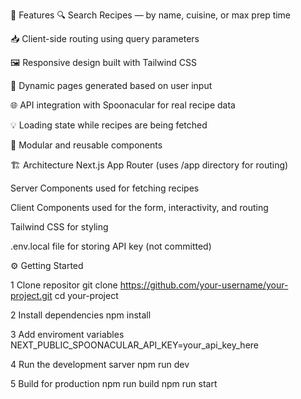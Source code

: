 🚀 Features
🔍 Search Recipes — by name, cuisine, or max prep time

📥 Client-side routing using query parameters

🖼 Responsive design built with Tailwind CSS

📄 Dynamic pages generated based on user input

🌐 API integration with Spoonacular for real recipe data

💡 Loading state while recipes are being fetched

🧩 Modular and reusable components

🏗 Architecture
Next.js App Router (uses /app directory for routing)

Server Components used for fetching recipes

Client Components used for the form, interactivity, and routing

Tailwind CSS for styling

.env.local file for storing API key (not committed)

⚙️ Getting Started

1 Clone repositor
git clone https://github.com/your-username/your-project.git
cd your-project

2 Install dependencies
npm install

3 Add enviroment variables
NEXT_PUBLIC_SPOONACULAR_API_KEY=your_api_key_here

4 Run the development sarver
npm run dev

5 Build for production
npm run build
npm run start
